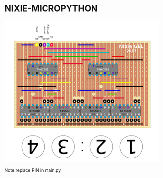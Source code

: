 # NIXIE-MICROPYTHON

![nixie stripboard](https://github.com/leyaX/NIXIE-MICROPYTHON/blob/master/NixieVersion1-BIS.png)

Note:replace PIN in main.py
